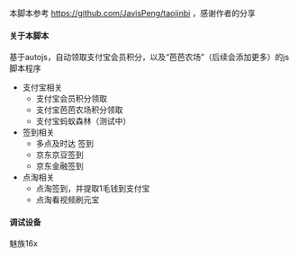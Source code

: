 本脚本参考 https://github.com/JavisPeng/taojinbi ，感谢作者的分享



#### 关于本脚本

基于autojs，自动领取支付宝会员积分，以及“芭芭农场”（后续会添加更多）的js脚本程序

- 支付宝相关
  - 支付宝会员积分领取
  - 支付宝芭芭农场积分领取
  - 支付宝蚂蚁森林（测试中）
- 签到相关
  - 多点及时达 签到
  - 京东京豆签到
  - 京东金融签到
- 点淘相关
  - 点淘签到，并提取1毛钱到支付宝
  - 点淘看视频刷元宝

#### 调试设备

魅族16x




